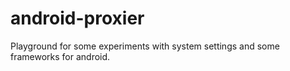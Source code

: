 # android-proxier
Playground for some experiments with system settings and some frameworks for android.
